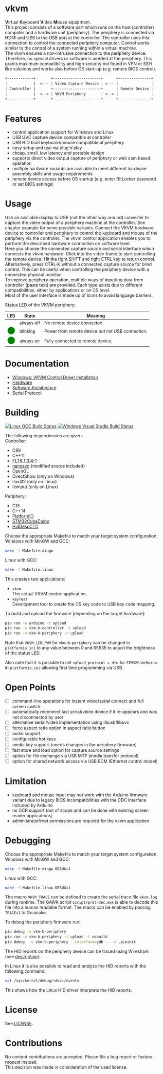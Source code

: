 vkvm
====

**V**irtual **K**eyboard **V**ideo **M**ouse equipment.  
This project consists of a software part which runs on the host (controller) computer and a hardware
unit (periphery). The periphery is connected via HDMI and USB to the USB port at the controller. The
controller uses this connection to control the connected periphery computer. Control works similar to
the control of a system running within a virtual machine.  
The vkvm ensures a non-intrusive connection to the periphery device. Therefore, no special drivers or
software is needed at the periphery. This grants maximum compatibility and high security not found in
VPN or SSH like solutions and works also before OS start-up (e.g. remote BIOS control).

```txt
+------------+       +----------------------+      +---------------+
|            |  <--- | Video Capture Device | <--- |               |
| Controller |       +----------------------+      | Remote Device |
|            |  <--> | VKVM Periphery       | <--> |               |
+------------+       +----------------------+      +---------------+
```

Features
========

- control application support for Windows and Linux
- USB UVC capture device compatible at controller
- USB HID boot keyboard/mouse compatible at periphery
- easy setup and use via plug'n'play
- cheap, small, low latency and portable design
- supports direct video output capture of periphery or web cam based operation
- multiple hardware variants are available to meet different hardware assembly skills and usage requirements
- remote device access before OS startup (e.g. enter BitLocker password or set BIOS settings)

Usage
=====

Use an available display to USB (not the other way around) converter to capture the video output
of a periphery machine at the controller. See chapter example for some possible variants. Connect
the VKVM hardware device to controller and periphery to control the keyboard and mouse of the
periphery via the controller. The vkvm control application enables you to perform the described hardware
connection on software level.  
Here you choose the connected capture source and serial interface which connects the vkvm hardware.
Click into the video frame to start controlling the remote device. Hit the right SHIFT and right CTRL key
to return control. Alternatively, press CTRL-K without a connected capture source for blind control.
This can be useful when controlling the periphery device with a connected physical monitor.  
To improve periphery operation, multiple ways of inputting data from controller (paste text) are provided.
Each type exists due to different compatibilities, either by applications or on OS level.  
Most of the user interface is made up of icons to avoid language barriers.

Status LED of the VKVM periphery:

|LED                  |State     |Meaning
|:-------------------:|----------|------------------------------------------------
|                     |always off|No remote device connected.
|![LED0](doc/LED0.svg)|blinking  |Power from remote device but not USB connection.
|![LED1](doc/LED1.svg)|always on |Fully connected to remote device.

Documentation
=============

- [Windows: VKVM Control Driver Installation](doc/win-driver.md)
- [Hardware](doc/hardware.md)
- [Software Architecture](doc/architecture.md)
- [Serial Protocol](doc/protocol.md)

Building
========

[![Linux GCC Build Status](https://img.shields.io/github/actions/workflow/status/daniel-starke/vkvm/build.yml?label=Linux)](https://github.com/daniel-starke/vkvm/actions/workflows/build.yml)
[![Windows Visual Studio Build Status](https://img.shields.io/appveyor/ci/danielstarke/vkvm/main.svg?label=Windows)](https://ci.appveyor.com/project/danielstarke/vkvm)    

The following dependencies are given.  
Controller:  
- C99
- C++11
- [FLTK 1.3.4-1](https://github.com/fltk/fltk/tree/release-1.3.4-1)
- [nanosvg](https://github.com/memononen/nanosvg) (modified source included)
- OpenGL
- DirectShow (only on Windows)
- libv4l2 (only on Linux)
- libinput (only on Linux)

Periphery:  
- C18
- C++14
- [PlatformIO](https://platformio.org/)
- [STM32CubeDuino](https://github.com/daniel-starke/STM32CubeDuino)
- [HidDescCTC](https://github.com/daniel-starke/HidDescCTC)

Choose the appropriate Makefile to match your target system configuration.  
Windows with MinGW and GCC:  
```sh
make -f Makefile.mingw
```

Linux with GCC:
```sh
make -f Makefile.linux
```

This creates two applications:
- `vkvm`  
  The actual VKVM control application.
- `keyTest`  
  Development tool to create the OS key code to USB key code mapping.

To build and upload the firmware (depending on the target hardware):
```sh
pio run -e arduino -t upload
pio run -e vkm-b-controller -t upload
pio run -e vkm-b-periphery -t upload
```

Note that `VKVM_LED_PWM` for `vkm-b-periphery` can be changed in `platformio.ini` to any value
between 0 and 65535 to adjust the brightness of the status LED.

Also note that it is possible to set `upload_protocol = dfu` for `STM32CubeDuino` in `platformio.ini`
allowing first time programming via USB.

Open Points
===========

- [ ] command-line operations for instant video/serial connect and full screen switch
- [ ] automatically reconnect last serial/video device if it re-appears and was not disconnected by user
- [ ] alternative serial/video implementation using libusb/libuvc
- [ ] force aspect ratio option in aspect ratio button
- [ ] audio support
- [ ] configurable hot keys
- [ ] media key support (needs changes in the periphery firmware)
- [ ] fast store and load option for capture source settings
- [ ] option for file exchange via USB MTP (media transfer protocol)
- [ ] option for shared network access via USB ECM (Ethernet control model)

Limitation
==========

- keyboard and mouse input may not work with the Arduino firmware variant due to legacy BIOS
  incompatibilities with the CDC interface included by Arduino
- no OCR support (out of scope and can be done with existing screen reader applications)
- administrator/root permissions are required for the vkvm application 

Debugging
=========

Choose the appropriate Makefile to match your target system configuration.  
Windows with MinGW and GCC:  
```sh
make -f Makefile.mingw DEBUG=1
```

Linux with GCC:
```sh
make -f Makefile.linux DEBUG=1
```

The macro `VKVM_TRACE` can be defined to create the serial trace file `vkvm.log`
during runtime. The GAWK script `script/prot-dec.awk` is able to decode this file into
a human readable format. The macro can be enabled by passing `TRACE=1` to Gnumake.

To debug the periphery firmware run:
```sh
pio debug -e vkm-b-periphery
pio run -e vkm-b-periphery -t upload -t nobuild
pio debug  -e vkm-b-periphery --interface=gdb -- -x .pioinit
```

The HID reports on the periphery device can be traced using
Wireshark (see [description](https://wiki.wireshark.org/CaptureSetup/USB)).

In Linux it is also possible to read and analyze the HID reports
with the following command:
```sh
cat /sys/kernel/debug/<dev>/events
```

This shows how the Linux HID driver interprets the HID reports.

License
=======

See [LICENSE](LICENSE).  

Contributions
=============

No content contributions are accepted. Please file a bug report or feature request instead.  
This decision was made in consideration of the used license.
